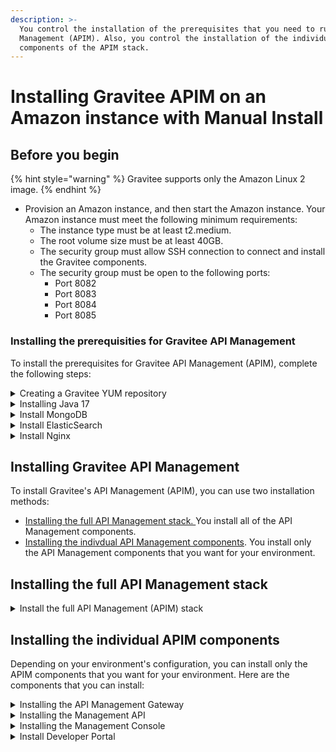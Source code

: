 ```yaml
---
description: >-
  You control the installation of the prerequisites that you need to run API
  Management (APIM). Also, you control the installation of the individual
  components of the APIM stack.
---
```


# Installing Gravitee APIM on an Amazon instance with Manual Install

## Before you begin

{% hint style="warning" %}
Gravitee supports only the Amazon Linux 2 image.
{% endhint %}

* Provision an Amazon instance, and then start the Amazon instance. Your Amazon instance must meet the following minimum requirements:
  * The instance type must be at least t2.medium.
  * The root volume size must be at least 40GB.
  * The security group must allow SSH connection to connect and install the Gravitee components.
  * The security group must be open to the following ports:
    * Port 8082
    * Port 8083
    * Port 8084
    * Port 8085

### Installing the prerequisities for Gravitee API Management

To install the prerequisites for Gravitee API Management (APIM), complete the following steps:

<details>

<summary>Creating a Gravitee YUM repository</summary>

1.  Create a file called `/etc/yum.repos.d/graviteeio.repo` using the following command:

    ```sh
    sudo tee -a /etc/yum.repos.d/graviteeio.repo <<EOF
    [graviteeio]
    name=graviteeio
    baseurl=https://packagecloud.io/graviteeio/rpms/el/7/\$basearch
    gpgcheck=0
    enabled=1
    gpgkey=https://packagecloud.io/graviteeio/rpms/gpgkey
    sslverify=1
    sslcacert=/etc/pki/tls/certs/ca-bundle.crt
    metadata_expire=300
    EOF
    ```
2.  (Optional) Enable GPG signature handling by installing the following packages using the following command:

    ```sh
    sudo yum install pygpgme yum-utils -y
    ```
3.  Refresh the local cache using the following command:

    {% code overflow="wrap" %}
    ```sh
    sudo yum -q makecache -y --disablerepo='*' --enablerepo='graviteeio'
    ```
    {% endcode %}

</details>

<details>

<summary>Installing  Java 17</summary>

1.  Enable the repository that contains Java:

    ```sh
    sudo amazon-linux-extras enable java-openjdk17
    ```
2.  Install Java using the following the command:

    ```sh
    sudo yum install java-17-openjdk -y
    ```
3.  Verify that you installed Java correctly using the following command:

    ```sh
    java -version
    ```

</details>

<details>

<summary>Install MongoDB</summary>

Gravitee API Management uses MongoDB as its default repository to store global configurations. To install MongoDB, complete the following steps:

1.  Create a file called `/etc/yum.repos.d/mongodb-org-7.0.repo` using the following command:

    ```sh
    case "`uname -i`" in
        x86_64|amd64)
            baseurl=https://repo.mongodb.org/yum/amazon/2/mongodb-org/7.0/x86_64/;;
        aarch64)
            baseurl=https://repo.mongodb.org/yum/amazon/2/mongodb-org/7.0/aarch64/;;
    esac

    sudo tee -a /etc/yum.repos.d/mongodb-org-7.0.repo <<EOF
    [mongodb-org-7.0]
    name=MongoDB Repository
    baseurl=${baseurl}
    gpgcheck=1
    enabled=1
    gpgkey=https://www.mongodb.org/static/pgp/server-7.0.asc
    EOF
    ```
2.  Install MongoDB using the following command:

    ```sh
    sudo yum install mongodb-org -y
    ```
3.  Enable MongoDB using the following commands:

    ```sh
    $ sudo systemctl daemon-reload
    $ sudo systemctl enable mongod
    ```
4.  Start MongoDB using the following command:

    ```sh
    sudo systemctl start mongod
    ```
5.  To verify that you installed MongoDB correctly, verify that there is a process listening on port 27017 using the following command:

    ```sh
    sudo ss -lntp '( sport = 27017 )'
    ```

</details>

<details>

<summary>Install ElasticSearch</summary>

Gravitee API Management uses ElasticSearch as the default reporting and analytics repository. To install ElasticSearch, complete the following steps:

1.  Create a file called `/etc/yum.repos.d/elasticsearch.repo` using the following command:

    ```sh
    sudo tee -a /etc/yum.repos.d/elasticsearch.repo <<EOF
    [elasticsearch]
    name=Elasticsearch repository for 8.x packages
    baseurl=https://artifacts.elastic.co/packages/8.x/yum
    gpgcheck=1
    gpgkey=https://artifacts.elastic.co/GPG-KEY-elasticsearch
    enabled=1
    autorefresh=1
    type=rpm-md
    EOF
    ```
2.  Install ElasticSearch using the following command:

    ```sh
    sudo yum install --enablerepo=elasticsearch elasticsearch -y
    sudo sed "0,/xpack.security.enabled:.*/s/xpack.security.enabled:.*/xpack.security.enabled: false/" -i /etc/elasticsearch/elasticsearch.yml
    ```
3.  Enable ElasticSearch using the following command:

    <pre class="language-sh"><code class="lang-sh"><strong>$ sudo systemctl daemon-reload
    </strong><strong>$ sudo systemctl enable elasticsearch.service
    </strong></code></pre>
4.  Start ElasticSearch using the following command:

    ```sh
    sudo systemctl start elasticsearch.service
    ```
5.  To verify that you installed ElasticSearch correctly, ensure that there is a process listening on port 9200 using following command:

    ```sh
    sudo ss -lntp '( sport = 9200 )'
    ```

</details>

<details>

<summary>Install Nginx</summary>

1.  Create a file called `/etc/yum.repos.d/nginx.repo` using the following command:

    ```sh
    sudo tee -a /etc/yum.repos.d/nginx.repo <<EOF
    [nginx-stable]
    name=nginx stable repo
    baseurl=http://nginx.org/packages/amzn2/\$releasever/\$basearch/
    gpgcheck=1
    enabled=1
    gpgkey=https://nginx.org/keys/nginx_signing.key
    module_hotfixes=true
    priority=9
    EOF
    ```
2.  Install Nginx using the following command:

    ```sh
    sudo amazon-linux-extras install nginx1
    ```
3.  Enable Nginx by using the following commands:

    <pre class="language-sh"><code class="lang-sh">$ sudo systemctl daemon-reload
    <strong>$ sudo systemctl enable nginx
    </strong></code></pre>
4.  Start Nginx using the following command:

    ```sh
    sudo systemctl start nginx
    ```
5.  Verify that there is process listening on port 80 using the following command:

    ```sh
    sudo ss -lntp '( sport = 80 )'
    ```

</details>

## Installing Gravitee API Management

To install Gravitee's API Management (APIM), you can use two installation methods:&#x20;

* [Installing the full API Management stack. ](manual-install.md#installing-the-full-api-management-stack)You install all of the API Management components.
* [Installing the indivdual API Management components](manual-install.md#installing-the-individual-apim-components). You install only the API Management components that you want for your environment.

## Installing the full API Management stack

<details>

<summary>Install the full API Management (APIM) stack</summary>

1.  Install Gravitee’s APIM components using the following command:

    ```sh
    sudo yum install graviteeio-apim-4x -y
    ```
2.  Enable the Gateway and the Management API using the following commands:

    <pre class="language-sh"><code class="lang-sh"><strong>$ sudo systemctl daemon-reload
    </strong>$ sudo systemctl enable graviteeio-apim-gateway
    $ sudo systemctl enable graviteeio-apim-rest-api
    </code></pre>
3.  Start the Gateway and the Management API using the following command:

    ```sh
    $ sudo systemctl start graviteeio-apim-gateway
    $ sudo systemctl start graviteeio-apim-rest-api
    ```
4.  Restart Nginx using the following command:

    ```sh
    sudo systemctl restart nginx
    ```

Verification

To verify that you installed the full APIM stack, complete the following steps:

1. Verify that you installed the prerequisites correctly using the following command:

```sh
sudo journalctl -f
```

2. Verify that there are processes listening on the correct ports using the following commands:

```sh
$ sudo ss -lntp '( sport = 8082 )'
$ sudo ss -lntp '( sport = 8083 )'
$ sudo ss -lntp '( sport = 8084 )'
$ sudo ss -lntp '( sport = 8085 )'
```

3. Send three API calls to ensure that you installed the APIM stack using the following sub-steps:

&#x20;       a.  Send a GET request using the following command:

```bash
$ curl -X GET http://localhost:8082/
```

If you installed the APIM stack correctly, the API call returns the following message: ‘No context-path matches the request URI’.       &#x20;

&#x20;       b. Send two GET requests using the following commands:

```bash
$ curl -X GET http://localhost:8083/management/organizations/DEFAULT/console
$ curl -X GET http://localhost:8083/portal/environments/DEFAULT/apis
```

If you installed the APIM with the default configurations, both API calls return a JSON payload response.

</details>

## Installing the individual APIM components

Depending on your environment's configuration, you can install only the APIM components that you want for your environment. Here are the components that you can install:

<details>

<summary>Installing the API Management Gateway</summary>

1.  Install the APIM Gateway using the following command:

    ```sh
    sudo yum install graviteeio-apim-gateway-4x -y
    ```
2.  Enable the Gateway using the following commands:

    ```sh
    $ sudo systemctl daemon-reload
    $ sudo systemctl enable graviteeio-apim-gateway
    ```
3.  Start the APIM Gateway using the following command:

    ```sh
    sudo systemctl start graviteeio-apim-gateway
    ```

Verification&#x20;

Verify that you installed the APIM Gateway correctly by completing the following steps:

1.  Verify that you installed the prerequisites correctly using the following command:

    ```sh
    sudo journalctl -f
    ```

<!---->

2. Ensure that there is a process listening on the 8082 port using the following command:

```sh
sudo ss -lntp '( sport = 8082 )'
```

3. Send a GET request to the APIM Gateway by using the following command:

```sh
curl -X GET http://localhost:8082/
```

</details>

<details>

<summary>Installing the Management API</summary>

1.  Install the Management API using the following command:

    ```sh
    sudo yum install graviteeio-apim-rest-api-4x -y
    ```
2.  Enable the Management API using the following commands:

    ```sh
    $ sudo systemctl daemon-reload
    $ sudo systemctl enable graviteeio-apim-rest-api
    ```
3.  Start the REST API using the following command:

    ```sh
    sudo systemctl start graviteeio-apim-rest-api
    ```

Verification

To verify that you installed the APIM gateway correctly, complete the following steps:

1.  Verify that you installed the prerequisites using the following command:

    ```sh
    sudo journalctl -f
    ```
2.  Verify that there is a process listening on the 8083 port:

    ```sh
    sudo ss -lntp '( sport = 8083 )'
    ```
3. To ensure that you installed the APIM COnsole and the APIM Portal correctly, send two GET requests using the following commands:

```sh
$ curl -X GET http://localhost:8083/management/organizations/DEFAULT/console
$ curl -X GET http://localhost:8083/portal/environments/DEFAULT/apis
```

</details>

<details>

<summary>Installing the Management Console</summary>

**Note:** The Management Console provides the following configurations:&#x20;

* A JavaScript application. You can find the JavaScript application at the following file location: `/opt/graviteeio/apim/management-ui`.&#x20;
* A Nginx configuration. You can find the Nginx configuration at the following file location: `/etc/nginx/conf.d/graviteeio-apim-management-ui.conf`

1.  Install the Management Console using the following command:

    ```sh
    sudo yum install graviteeio-apim-management-ui-4x -y
    ```
2.  Restart Niginx using the following command:

    ```sh
    sudo systemctl restart nginx
    ```

Verification

1.  Verify that there is a process listening on port 8084 using the following command:

    ```sh
    sudo ss -lntp '( sport = 8084 )'
    ```

</details>

<details>

<summary>Install Developer Portal</summary>

**Note:** The Developer Portal provides the following configurations:

* A JavaScript application. You can find the JavaScript application at the following file location: `/opt/graviteeio/apim/management-ui`.
* A Nginx configuration. You can find the Nginx configuration at the following file location: `/etc/nginx/conf.d/graviteeio-apim-management-ui.conf`.

1.  Install the Developer Portal by using the following the command:

    ```sh
    sudo yum install graviteeio-apim-portal-ui-4x -y
    ```
2.  Restart Nginx by using the following command:

    ```sh
    sudo systemctl restart nginx
    ```

Verification

* To verify that you installed the Developer Portal correctly, ensure that there is a process listening on the 8085 port using the following command:

```sh
sudo ss -lntp '( sport = 8085 )'
```

</details>

